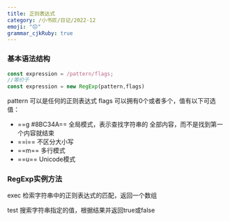 ```yaml
---
title: 正则表达式
category: /小书匠/日记/2022-12
emoji: "😔"
grammar_cjkRuby: true
---
```


### 基本语法结构

``` javascript
const expression = /pattern/flags;
//等价于
const expression = new RegExp(pattern,flags)
```
pattern 可以是任何的正则表达式
flags 可以拥有0个或者多个，值有以下可选值：

 - ==g #8BC34A== 全局模式，表示查找字符串的 全部内容，而不是找到第一个内容就结束
 - ==i== 不区分大小写
 - ==m== 多行模式
 - ==u== Unicode模式
 

### RegExp实例方法
exec
检索字符串中的正则表达式的匹配，返回一个数组

test
搜索字符串指定的值，根据结果并返回true或false


   

